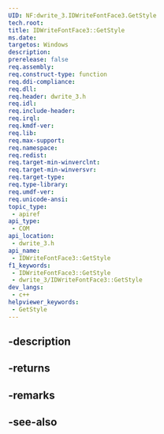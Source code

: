```yaml
---
UID: NF:dwrite_3.IDWriteFontFace3.GetStyle
tech.root: 
title: IDWriteFontFace3::GetStyle
ms.date: 
targetos: Windows
description: 
prerelease: false
req.assembly: 
req.construct-type: function
req.ddi-compliance: 
req.dll: 
req.header: dwrite_3.h
req.idl: 
req.include-header: 
req.irql: 
req.kmdf-ver: 
req.lib: 
req.max-support: 
req.namespace: 
req.redist: 
req.target-min-winverclnt: 
req.target-min-winversvr: 
req.target-type: 
req.type-library: 
req.umdf-ver: 
req.unicode-ansi: 
topic_type:
 - apiref
api_type:
 - COM
api_location:
 - dwrite_3.h
api_name:
 - IDWriteFontFace3::GetStyle
f1_keywords:
 - IDWriteFontFace3::GetStyle
 - dwrite_3/IDWriteFontFace3::GetStyle
dev_langs:
 - c++
helpviewer_keywords:
 - GetStyle
---
```


## -description

## -returns

## -remarks

## -see-also

